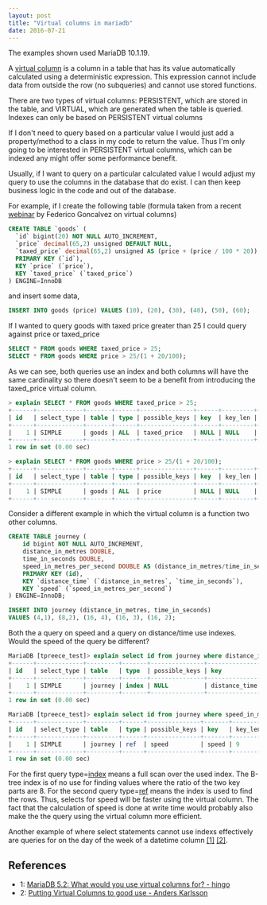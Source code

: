 ```yaml
---
layout: post
title: "Virtual columns in mariadb"
date: 2016-07-21
---
```

The examples shown used MariaDB 10.1.19.

A [virtual column](https://mariadb.com/kb/en/mariadb/virtual-computed-columns/)
is a column in a table that has its value automatically calculated using
a deterministic expression.  This expression cannot include data from
outside the row (no subqueries) and cannot use stored functions.

There are two types of virtual columns: PERSISTENT,
which are stored in the table, and VIRTUAL, which are
generated when the table is queried.  Indexes can only be based on
PERSISTENT virtual columns

If I don't need to query based on a particular value I would just add
a property/method to a class in my code to return the value.
Thus I'm only going to be interested in PERSISTENT virtual columns,
which can be indexed any might offer some performance benefit.

Usually, if I want to query on a particular calculated value I would
adjust my query to use the columns in the database that do exist.
I can then keep business logic in the code and out of the database.

For example, if I create the following table (formula taken from a recent
[webinar](https://www.percona.com/resources/technical-presentations/virtual-columns-mysql-and-mariadb-percona-mysql-webinar)
by Federico Goncalvez on virtual columns)
```sql
CREATE TABLE `goods` (
  `id` bigint(20) NOT NULL AUTO_INCREMENT,
  `price` decimal(65,2) unsigned DEFAULT NULL,
  `taxed_price` decimal(65,2) unsigned AS (price + (price / 100 * 20)) PERSISTENT,
  PRIMARY KEY (`id`),
  KEY `price` (`price`),
  KEY `taxed_price` (`taxed_price`)
) ENGINE=InnoDB
```

and insert some data,

```sql
INSERT INTO goods (price) VALUES (10), (20), (30), (40), (50), (60);
```

If I wanted to query goods with taxed price greater than 25 I could 
query against price or taxed_price

```sql
SELECT * FROM goods WHERE taxed_price > 25;
SELECT * FROM goods WHERE price > 25/(1 + 20/100);
```

As we can see, both queries use an index and both columns will have the
same cardinality so there doesn't seem to be a
benefit from introducing the taxed_price virtual column.

```sql
> explain SELECT * FROM goods WHERE taxed_price > 25;
+------+-------------+-------+------+---------------+------+---------+------+------+-------------+
| id   | select_type | table | type | possible_keys | key  | key_len | ref  | rows | Extra       |
+------+-------------+-------+------+---------------+------+---------+------+------+-------------+
|    1 | SIMPLE      | goods | ALL  | taxed_price   | NULL | NULL    | NULL |    6 | Using where |
+------+-------------+-------+------+---------------+------+---------+------+------+-------------+
1 row in set (0.00 sec)

> explain SELECT * FROM goods WHERE price > 25/(1 + 20/100);
+------+-------------+-------+------+---------------+------+---------+------+------+-------------+
| id   | select_type | table | type | possible_keys | key  | key_len | ref  | rows | Extra       |
+------+-------------+-------+------+---------------+------+---------+------+------+-------------+
|    1 | SIMPLE      | goods | ALL  | price         | NULL | NULL    | NULL |    6 | Using where |
+------+-------------+-------+------+---------------+------+---------+------+------+-------------+
```


Consider a different example in which the virtual column is a function
two other columns.

```sql
CREATE TABLE journey (
    id bigint NOT NULL AUTO_INCREMENT,
    distance_in_metres DOUBLE,
    time_in_seconds DOUBLE,
    speed_in_metres_per_second DOUBLE AS (distance_in_metres/time_in_seconds) PERSISTENT,
    PRIMARY KEY (id),
    KEY `distance_time` (`distance_in_metres`, `time_in_seconds`),
    KEY `speed` (`speed_in_metres_per_second`)
) ENGINE=InnoDB;

INSERT INTO journey (distance_in_metres, time_in_seconds)
VALUES (4,1), (8,2), (16, 4), (16, 3), (16, 2);
```

Both the a query on speed and a query on distance/time use indexes.
Would the speed of the query be different?

```sql
MariaDB [tpreece_test]> explain select id from journey where distance_in_metres/time_in_seconds = 8;
+------+-------------+---------+-------+---------------+---------------+---------+------+------+--------------------------+
| id   | select_type | table   | type  | possible_keys | key           | key_len | ref  | rows | Extra                    |
+------+-------------+---------+-------+---------------+---------------+---------+------+------+--------------------------+
|    1 | SIMPLE      | journey | index | NULL          | distance_time | 18      | NULL |    5 | Using where; Using index |
+------+-------------+---------+-------+---------------+---------------+---------+------+------+--------------------------+
1 row in set (0.00 sec)

MariaDB [tpreece_test]> explain select id from journey where speed_in_metres_per_second = 8;
+------+-------------+---------+------+---------------+-------+---------+-------+------+-------------+
| id   | select_type | table   | type | possible_keys | key   | key_len | ref   | rows | Extra       |
+------+-------------+---------+------+---------------+-------+---------+-------+------+-------------+
|    1 | SIMPLE      | journey | ref  | speed         | speed | 9       | const |    1 | Using index |
+------+-------------+---------+------+---------------+-------+---------+-------+------+-------------+
1 row in set (0.00 sec)
```

For the first query type=[index](https://mariadb.com/kb/en/mariadb/explain/#type-column) means a
full scan over the used index.  The B-tree index is of no use for finding values
where the ratio of the two key parts are 8.
For the second query type=[ref](https://mariadb.com/kb/en/mariadb/explain/#type-column) means the
index is used to find the rows.  Thus, selects for speed will be faster using
the virtual column.  The fact that the calculation of speed is done at write
time would probably also make the the query using the virtual column more
efficient.

Another example of where select statements cannot use indexs effectively are
queries for on the day of the week of a datetime column [[1]](#dayOfWeekEg1)
[[2]](#dayOfWeekEg2).

## References
* <a name="dayOfWeekEg1">1</a>: [MariaDB 5.2: What would you use virtual columns for? - hingo](http://openlife.cc/blogs/2010/october/what-would-you-use-virtual-columns)
* <a name="dayOfWeekEg2">2</a>: [Putting Virtual Columns to good use - Anders Karlsson](https://mariadb.com/resources/blog/putting-virtual-columns-good-use)
